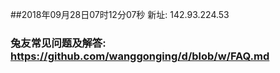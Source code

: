 ##2018年09月28日07时12分07秒 新址: 142.93.224.53
### 兔友常见问题及解答: https://github.com/wanggonging/d/blob/w/FAQ.md
